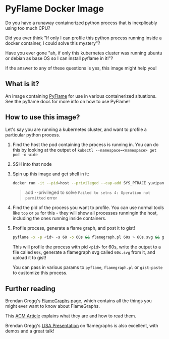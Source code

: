 # PyFlame Docker Image

Do you have a runaway containerized python process that is inexplicably using too much CPU?

Did you ever think "If only I can profile this python process running inside
a docker container, I could solve this mystery"?

Have you ever gone "ah, if only this kubernetes cluster was running ubuntu
or debian as base OS so I can install pyflame in it!"?

If the answer to any of these questions is yes, this image might help you!

## What is it?

An image containing [PyFlame](https://github.com/uber/pyflame) for use in
various containerized situations. See the pyflame docs for more info on how to
use PyFlame!

## How to use this image?

Let's say you are running a kubernetes cluster, and want to profile a particular
python process.

1. Find the host the pod containing the process is running in. You can do this
   by looking at the output of `kubectl --namespace=<namespace> get pod -o wide`
2. SSH into that node
3. Spin up this image and get shell in it:

   ```bash
   docker run -it --pid=host --privileged --cap-add SYS_PTRACE yuvipanda/pyflame:py3.6-1.6.3 /bin/bash
   ```
    > add --privileged to solve `Failed to setns 4: Operation not permitted` error

4. Find the pid of the process you want to profile. You can use normal tools like
   `top` or `ps` for this - they will show all processes runningin the host, including
   the ones running inside containers.

5. Profile process, generate a flame graph, and post it to gist!

   ```bash
   pyflame -x -p <id> -s 60 -o 60s && flamegraph.pl 60s > 60s.svg && gist-paste 60s.svg
   ```

   This will profile the process with pid `<pid>` for 60s, write the output to a file
   called `60s`, generate a flamegraph svg called `60s.svg` from it, and upload it
   to gist! 

   You can pass in various params to `pyflame`, `flamegraph.pl` or `gist-paste` to
   customize this process.

## Further reading

Brendan Gregg's [FlameGraphs](http://www.brendangregg.com/flamegraphs.html) page,
which contains all the things you might ever want to know about FlameGraphs. 

This [ACM Article](https://queue.acm.org/detail.cfm?id=2927301) explains what they
are and how to read them.

Brendan Gregg's [LISA Presentation](http://www.brendangregg.com/blog/2017-04-23/usenix-lisa-2013-flame-graphs.html)
on flamegraphs is also excellent, with demos and a great talk!
